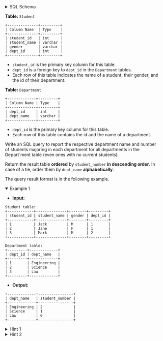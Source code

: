 <details>
<summary> SQL Schema</summary>

```sql
DROP TABLE IF EXISTS student;

CREATE TABLE IF NOT EXISTS
  student (student_id INT,student_name VARCHAR(45), gender VARCHAR(6), dept_id INT);

INSERT INTO
  student (student_id, student_name, gender, dept_id)
VALUES
  ('1', 'Jack', 'M', '1'),
  ('2', 'Jane', 'F', '1'),
  ('3', 'Mark', 'M', '2');

DROP TABLE IF EXISTS department;

CREATE TABLE IF NOT EXISTS
  department (dept_id INT, dept_name VARCHAR(255));

INSERT INTO
  department (dept_id, dept_name)
VALUES
  ('1', 'Engineering'),
  ('2', 'Science'),
  ('3', 'Law');
```

</details>

**Table:** `Student`

```
+--------------+---------+
| Column Name  | Type    |
+--------------+---------+
| student_id   | int     |
| student_name | varchar |
| gender       | varchar |
| dept_id      | int     |
+--------------+---------+
```

- `student_id` is the primary key column for this table.
- `dept_id` is a foreign key to `dept_id` in the `Department` tables.
- Each row of this table indicates the name of a student, their gender, and the id of their department.

**Table:** `Department`

```
+-------------+---------+
| Column Name | Type    |
+-------------+---------+
| dept_id     | int     |
| dept_name   | varchar |
+-------------+---------+
```

- `dept_id` is the primary key column for this table.
- Each row of this table contains the id and the name of a department.

Write an SQL query to report the respective department name and number of students majoring in each department for all departments in the Depart`ment table (even ones with no current students).

Return the result table **ordered** by `student_number` **in descending order**. In case of a tie, order them by `dept_name` **alphabetically**.

The query result format is in the following example.

<details open><summary> Example 1</summary>

- **Input:** 

```
Student table:
+------------+--------------+--------+---------+
| student_id | student_name | gender | dept_id |
+------------+--------------+--------+---------+
| 1          | Jack         | M      | 1       |
| 2          | Jane         | F      | 1       |
| 3          | Mark         | M      | 2       |
+------------+--------------+--------+---------+

Department table:
+---------+-------------+
| dept_id | dept_name   |
+---------+-------------+
| 1       | Engineering |
| 2       | Science     |
| 3       | Law         |
+---------+-------------+
```

- **Output:** 

```
+-------------+----------------+
| dept_name   | student_number |
+-------------+----------------+
| Engineering | 2              |
| Science     | 1              |
| Law         | 0              |
+-------------+----------------+
```

</details>

<details>
<summary> Hint 1</summary>

Still remember the difference between `INNER JOIN` and `OUTTER JOIN` in SQL.

</details>

<details>
<summary> Hint 2</summary>

Do you know other expressions using the `COUNT` function besides `COUNT(*)`?

</details>